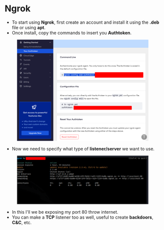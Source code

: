 # Ngrok

* To start using **Ngrok**, first create an account and install it using the **.deb** file or using **apt**.
* &#x20;Once install, copy the commands to insert you **Authtoken**.

<figure><img src="../../../.gitbook/assets/ngork_config.png" alt=""><figcaption></figcaption></figure>

* Now we need to specify what type of **listener/server** we want to use.

<figure><img src="../../../.gitbook/assets/ngrok_2.png" alt=""><figcaption></figcaption></figure>

* In this I'll we be exposing my port 80 throw internet.
* You can make a **TCP** listener too as well, useful to create **backdoors**, **C\&C**, etc.
